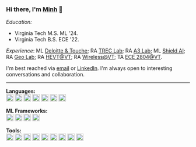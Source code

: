 ### Hi there, I'm [Minh](https://mnguyen0226.github.io/) 👋

_Education:_

- Virginia Tech M.S. ML '24.
- Virginia Tech B.S. ECE '22.

_Experience_: ML [Deloitte & Touche](https://www2.deloitte.com/us/en/pages/consulting/topics/cortex-ai-platform.html); RA [TREC Lab](https://www.trecvt.org/); RA [A3 Lab](https://ai.bse.vt.edu/); ML [Shield AI](https://shield.ai/); RA [Geo Lab](https://www.wm.edu/as/data-science/researchlabs/geolab/index.php); RA [HEVT@VT](https://eng.vt.edu/student-teams/hevt.html); RA [Wireless@VT](https://wireless.vt.edu/); TA [ECE 2804@VT](https://ece.vt.edu/undergrad/courses/2804.html).<br>

I'm best reached via [email](https://mnguyen0226.github.io/contact) or [LinkedIn](https://www.linkedin.com/in/minhbtnguyen/). I'm always open to interesting conversations and collaboration.

---

**Languages:**<br>
<code><img height="20" src="https://external-content.duckduckgo.com/iu/?u=https%3A%2F%2Flogos-download.com%2Fwp-content%2Fuploads%2F2016%2F10%2FPython_logo_icon.png&f=1&nofb=1"></code>
<code><img height="20" src="https://external-content.duckduckgo.com/iu/?u=https%3A%2F%2Fwebforpc.com%2Fwp-content%2Fuploads%2F2018%2F03%2Fc-plus-plus-program-logo-image.png&f=1&nofb=1"></code>
<code><img height="20" src="https://external-content.duckduckgo.com/iu/?u=https%3A%2F%2Fwallpapercave.com%2Fwp%2Fwp4521293.png&f=1&nofb=1"></code>
<code><img height="20" src="https://cdn-icons-png.flaticon.com/512/226/226777.png"></code>
<code><img height="20" src="https://static.cdnlogo.com/logos/c/27/c.svg"></code>
<code><img height="20" src="https://upload.wikimedia.org/wikipedia/commons/6/6a/JavaScript-logo.png"></code>
<code><img height="20" src="https://upload.wikimedia.org/wikipedia/commons/thumb/2/21/Matlab_Logo.png/667px-Matlab_Logo.png"></code>

**ML Frameworks:**<br>
<code><img height="20" src="https://pytorch.org/assets/images/pytorch-logo.png"></code>
<code><img height="20" src="https://upload.wikimedia.org/wikipedia/commons/thumb/2/2d/Tensorflow_logo.svg/957px-Tensorflow_logo.svg.png"></code>
<code><img height="20" src="https://upload.wikimedia.org/wikipedia/commons/thumb/a/ae/Keras_logo.svg/1200px-Keras_logo.svg.png"></code>
<code><img height="20" src="https://upload.wikimedia.org/wikipedia/commons/thumb/0/05/Scikit_learn_logo_small.svg/2560px-Scikit_learn_logo_small.svg.png"></code>

**Tools:**<br>
<code><img height="20" src="https://texashealthagents.com/wp-content/uploads/2022/03/google-logo.png"></code>
<code><img height="20" src="https://upload.wikimedia.org/wikipedia/commons/thumb/5/53/OpenCV_Logo_with_text.png/487px-OpenCV_Logo_with_text.png"></code>
<code><img height="20" src="https://user-images.githubusercontent.com/67586773/105040771-43887300-5a88-11eb-9f01-bee100b9ef22.png"></code>
<code><img height="20" src="https://caiodonalisio.com/static/blog/posts/cadernos/matplotlib/cover.png"></code>
<code><img height="20" src="https://upload.wikimedia.org/wikipedia/commons/thumb/e/ed/Pandas_logo.svg/2560px-Pandas_logo.svg.png"></code>
<code><img height="20" src="https://upload.wikimedia.org/wikipedia/commons/thumb/8/8a/Plotly-logo.png/800px-Plotly-logo.png"></code>
<code><img height="20" src="https://user-images.githubusercontent.com/315810/92254613-279c8000-ee9f-11ea-9b73-5622a7d95f3f.png"></code>
<code><img height="20" src="https://upload.wikimedia.org/wikipedia/commons/thumb/b/b2/SCIPY_2.svg/1200px-SCIPY_2.svg.png"></code>
<code><img height="20" src="https://sixfeetup.com/blog/an-introduction-to-beautifulsoup/@@images/27e8bf2a-5469-407e-b84d-5cf53b1b0bb6.png"></code>
